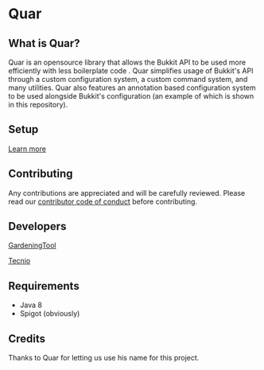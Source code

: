 # Quar

## What is Quar?
Quar is an opensource library that allows the Bukkit API to be used more efficiently with less boilerplate code . Quar simplifies usage of Bukkit's API through a custom configuration system, a custom command system, and many utilities. Quar also features an annotation based configuration system to be used alongside Bukkit's configuration (an example of which is shown in this repository).

## Setup

[Learn more](https://github.com/GardeningTool/Quar/wiki/Setup)

## Contributing

Any contributions are appreciated and will be carefully reviewed. Please read our [contributor code of conduct](https://github.com/GardeningTool/Quar/blob/main/CONTRIBUTOR_CODE_OF_CONDUCT.MD) before contributing.

## Developers
[GardeningTool](https://github.com/GardeningTool/)

[Tecnio](https://github.com/Tecnio/)

## Requirements

- Java 8
- Spigot (obviously)

## Credits

Thanks to Quar for letting us use his name for this project.